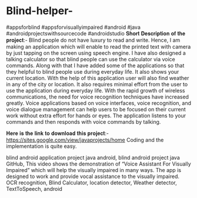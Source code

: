 # Blind-helper-
#appsforblind #appsforvisuallyimpaired #android #java #androidprojectswithsourcecode #androidstudio
𝐒𝐡𝐨𝐫𝐭 𝐃𝐞𝐬𝐜𝐫𝐢𝐩𝐭𝐢𝐨𝐧 𝐨𝐟 𝐭𝐡𝐞 𝐩𝐫𝐨𝐣𝐞𝐜𝐭:-
Blind people do not have luxury to read and write. Hence, I am making an 
application which will enable to read the printed text with camera by just tapping on the screen using speech engine. I have also designed a talking calculator so that blind people can use the calculator via voice commands. Along with that I have added some of the applications so that they helpful to blind people use during everyday life. It also shows your current location. With the help of this application user  will also find weather in any of the city or location. It also requires minimal effort from the user to use the application during everyday life. With the rapid growth of wireless communications, the need for voice recognition techniques have increased greatly. Voice applications based on voice interfaces, voice recognition, and voice dialogue management can help users to be focused on their current work without extra effort for hands or eyes. The application listens to your 
commands and then responds with voice commands by talking.

𝐇𝐞𝐫𝐞 𝐢𝐬 𝐭𝐡𝐞 𝐥𝐢𝐧𝐤 𝐭𝐨 𝐝𝐨𝐰𝐧𝐥𝐨𝐚𝐝 𝐭𝐡𝐢𝐬 𝐩𝐫𝐨𝐣𝐞𝐜𝐭:-
https://sites.google.com/view/javaprojects/home
Coding and the implementation is quite easy.

blind android application project java android,
blind android project java GitHub,
This video shows the demonstration of “Voice Assistant For Visually Impaired” which will help the visually impaired in many ways. The app is designed to work and provide vocal assistance to the visually impaired.
OCR recognition, Blind Calculator, 
location detector, Weather detector, TextToSpeech, android
